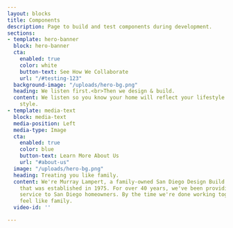 ```yaml
---
layout: blocks
title: Components
description: Page to build and test components during development.
sections:
- template: hero-banner
  block: hero-banner
  cta:
    enabled: true
    color: white
    button-text: See How We Collaborate
    url: "/#testing-123"
  background-image: "/uploads/hero-bg.png"
  heading: We listen first.<br>Then we design & build.
  content: We listen so you know your home will reflect your lifestyle and design
    style.
- template: media-text
  block: media-text
  media-position: Left
  media-type: Image
  cta:
    enabled: true
    color: blue
    button-text: Learn More About Us
    url: "#about-us"
  image: "/uploads/hero-bg.png"
  heading: Treating you like family.
  content: We're Murray Lampert, a family-owned San Diego Design Build Remodel company
    that was established in 1975. For over 40 years, we've been providing outstanding
    service to San Diego homeowners. By the time we're done working together, you'll
    feel like family.
  video-id: ''

---
```


